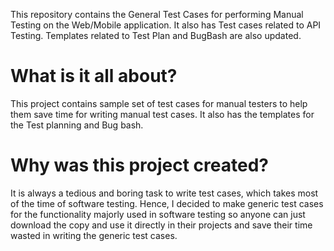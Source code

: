 
This repository contains the General Test Cases for performing Manual Testing on the Web/Mobile application. It also has Test cases related to API Testing. Templates related to Test Plan and BugBash are also updated.

# What is it all about?
This project contains sample set of test cases for manual testers to help them save time for writing manual test cases. It also has the templates for the Test planning and Bug bash.
# Why was this project created?
It is always a tedious and boring task to write test cases, which takes most of the time of software testing. Hence, I decided to make generic test cases for the functionality majorly used in software testing so anyone can just download the copy and use it directly in their projects and save their time wasted in writing the generic test cases.
